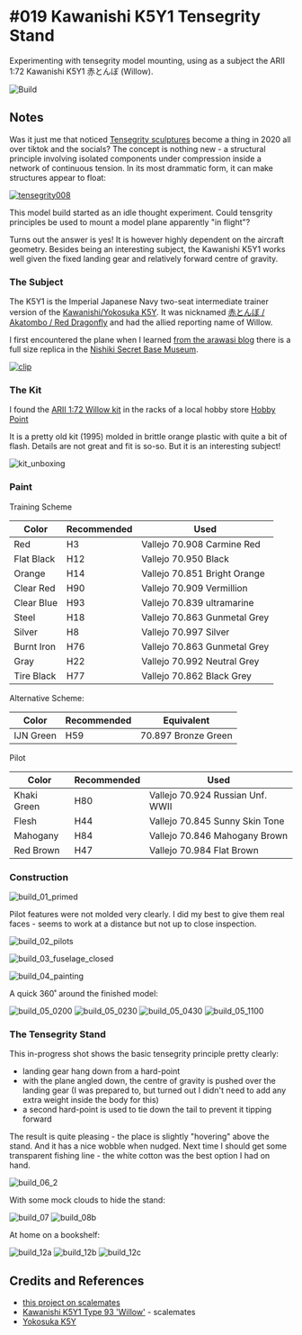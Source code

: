 # #019 Kawanishi K5Y1 Tensegrity Stand

Experimenting with tensegrity model mounting, using as a subject the ARII 1:72 Kawanishi K5Y1 赤とんぼ (Willow).

![Build](./assets/KawanishiK5Y1_build.jpg?raw=true)

## Notes

Was it just me that noticed [Tensegrity sculptures](https://en.wikipedia.org/wiki/Tensegrity) become a thing in 2020 all over tiktok and the socials? The concept is nothing new - a structural principle involving isolated components under compression inside a network of continuous tension. In its most drammatic form, it can make structures appear to float:

[![tensegrity008](./assets/tensegrity008.jpg?raw=true)](http://www.tensegriteit.nl/e-xmodule.html)

This model build started as an idle thought experiment. Could tensgrity principles be used to mount a model plane apparently "in flight"?

Turns out the answer is yes! It is however highly dependent on the aircraft geometry.
Besides being an interesting subject, the Kawanishi K5Y1 works well given
the fixed landing gear and relatively forward centre of gravity.

### The Subject

The K5Y1 is the Imperial Japanese Navy two-seat intermediate trainer version of the
[Kawanishi/Yokosuka K5Y](https://en.wikipedia.org/wiki/Yokosuka_K5Y). It was nicknamed
[赤とんぼ / Akatombo / Red Dragonfly](https://en.wikipedia.org/wiki/Akatombo)
and had the allied reporting name of Willow.

I first encountered the plane when I learned
[from the arawasi blog](http://arawasi-wildeagles.blogspot.com/2021/03/kawanishiyokosuka-k5y1-akatonbo-willow.html)
there is a full size replica in the
[Nishiki Secret Base Museum](https://goo.gl/maps/WrxG3Mx5ymYj8E8V6).

[![clip](https://img.youtube.com/vi/rC79uFYIRC4/0.jpg)](https://www.youtube.com/watch?v=rC79uFYIRC4)

### The Kit

I found the [ARII 1:72 Willow kit](https://www.scalemates.com/kits/arii-7-kawanishi-k5y1-type-93-willow--157804)
in the racks of a local hobby store [Hobby Point](https://goo.gl/maps/9nDDGqUz8kTB9upKA)

It is a pretty old kit (1995) molded in brittle orange plastic with quite a bit of flash. Details are not great and fit is so-so.
But it is an interesting subject!

![kit_unboxing](./assets/kit_unboxing.jpg?raw=true)

### Paint

Training Scheme

| Color        | Recommended | Used                         |
|--------------|-------------|------------------------------|
| Red          | H3          | Vallejo 70.908 Carmine Red   |
| Flat Black   | H12         | Vallejo 70.950 Black         |
| Orange       | H14         | Vallejo 70.851 Bright Orange |
| Clear Red    | H90         | Vallejo 70.909 Vermillion    |
| Clear Blue   | H93         | Vallejo 70.839 ultramarine   |
| Steel        | H18         | Vallejo 70.863 Gunmetal Grey |
| Silver       | H8          | Vallejo 70.997 Silver        |
| Burnt Iron   | H76         | Vallejo 70.863 Gunmetal Grey |
| Gray         | H22         | Vallejo 70.992 Neutral Grey  |
| Tire Black   | H77         | Vallejo 70.862 Black Grey    |

Alternative Scheme:

| Color        | Recommended | Equivalent |
|--------------|-------------|------|
| IJN Green    | H59   | 70.897 Bronze Green |

Pilot

| Color        | Recommended | Used                             |
|--------------|-------------|----------------------------------|
| Khaki Green  | H80         | Vallejo 70.924 Russian Unf. WWII |
| Flesh        | H44         | Vallejo 70.845 Sunny Skin Tone   |
| Mahogany     | H84         | Vallejo 70.846 Mahogany Brown    |
| Red Brown    | H47         | Vallejo 70.984 Flat Brown        |

### Construction

![build_01_primed](./assets/build_01_primed.jpg?raw=true)

Pilot features were not molded very clearly. I did my best to give them real faces - seems to work at a distance but not up to close inspection.

![build_02_pilots](./assets/build_02_pilots.jpg?raw=true)

![build_03_fuselage_closed](./assets/build_03_fuselage_closed.jpg?raw=true)

![build_04_painting](./assets/build_04_painting.jpg?raw=true)

A quick 360˚ around the finished model:

![build_05_0200](./assets/build_05_0200.jpg?raw=true)
![build_05_0230](./assets/build_05_0230.jpg?raw=true)
![build_05_0430](./assets/build_05_0430.jpg?raw=true)
![build_05_1100](./assets/build_05_1100.jpg?raw=true)

### The Tensegrity Stand

This in-progress shot shows the basic tensegrity principle pretty clearly:

* landing gear hang down from a hard-point
* with the plane angled down, the centre of gravity is pushed over the landing gear (I was prepared to, but turned out I didn't need to add any extra weight inside the body for this)
* a second hard-point is used to tie down the tail to prevent it tipping forward

The result is quite pleasing - the place is slightly "hovering" above the stand. And it has a nice wobble when nudged.
Next time I should get some transparent fishing line - the white cotton was the best option I had on hand.

![build_06_2](./assets/build_06_2.jpg?raw=true)

With some mock clouds to hide the stand:

![build_07](./assets/build_07.jpg?raw=true)
![build_08b](./assets/build_08b.jpg?raw=true)

At home on a bookshelf:

![build_12a](./assets/build_12a.jpg?raw=true)
![build_12b](./assets/build_12b.jpg?raw=true)
![build_12c](./assets/build_12c.jpg?raw=true)

## Credits and References

* [this project on scalemates](https://www.scalemates.com/profiles/mate.php?id=74137&p=projects&project=105414)
* [Kawanishi K5Y1 Type 93 'Willow'](https://www.scalemates.com/kits/arii-7-kawanishi-k5y1-type-93-willow--157804) - scalemates
* [Yokosuka K5Y](https://en.wikipedia.org/wiki/Yokosuka_K5Y)
